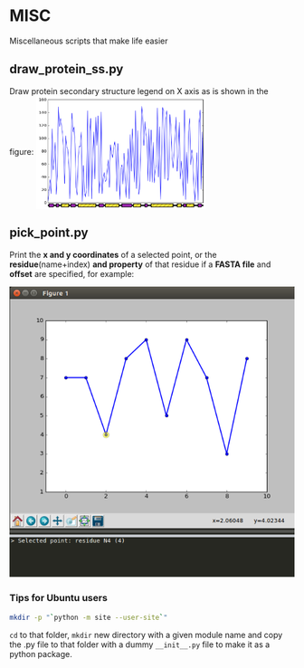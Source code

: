 # MISC
Miscellaneous scripts that make life easier

## draw_protein_ss.py

Draw protein secondary structure legend on X axis as is shown in the figure:
<img src="test_draw_protein_ss.png" width="300" height="200" alt="image of test_draw_protein_ss" align="center" />
<!-- ![image of test_draw_protein_ss](test_draw_protein_ss.png){:height="50%" width="50%"} -->

## pick_point.py

Print the **x and y coordinates** of a selected point, or the **residue**(name+index) **and property** of that residue if a **FASTA file** and **offset** are specified, for example:

![image of test_pick_point](test_pick_point.png) 

### Tips for Ubuntu users
```bash
mkdir -p "`python -m site --user-site`"
```

`cd` to that folder, `mkdir` new directory with a given module name and copy the .py file to that folder with a dummy `__init__.py` file to make it as a python package.

